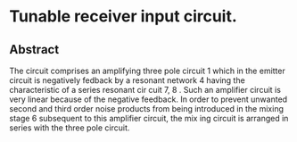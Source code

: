 # Tunable receiver input circuit.

## Abstract
The circuit comprises an amplifying three pole circuit 1 which in the emitter circuit is negatively fedback by a resonant network 4 having the characteristic of a series resonant cir cuit 7, 8 . Such an amplifier circuit is very linear because of the negative feedback. In order to prevent unwanted second and third order noise products from being introduced in the mixing stage 6 subsequent to this amplifier circuit, the mix ing circuit is arranged in series with the three pole circuit.